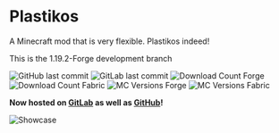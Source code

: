 # Plastikos
A Minecraft mod that is very flexible. Plastikos indeed!

This is the 1.19.2-Forge development branch

![GitHub last commit](https://img.shields.io/github/last-commit/Dunkmania101/Plastikos)
![GitLab last commit](https://img.shields.io/gitlab/last-commit/dunkmania101/Plastikos)
![Download Count Forge](http://cf.way2muchnoise.eu/short_plastikos-forge.svg)
![Download Count Fabric](http://cf.way2muchnoise.eu/short_plastikos-fabric.svg)
![MC Versions Forge](http://cf.way2muchnoise.eu/versions/For%plastikos-forge_all.svg)
![MC Versions Fabric](http://cf.way2muchnoise.eu/versions/For%plastikos-fabric_all.svg)

**Now hosted on [GitLab](https://gitlab.com/dunkmania101/Plastikos) as well as [GitHub](https://github.com/Dunkmania101/Plastikos)!**

![Showcase](PlastikosShowcase.png)
